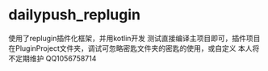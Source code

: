 # dailypush_replugin
使用了replugin插件化框架，并用kotlin开发
测试直接编译主项目即可，插件项目在PluginProject文件夹，调试可忽略密匙文件夹的密匙的使用，或自定义
本人将不定期维护
QQ1056758714
